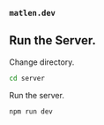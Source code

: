 ### `matlen.dev`

## Run the Server.

Change directory.

```bash
cd server
```
Run the server.

```bash
npm run dev
